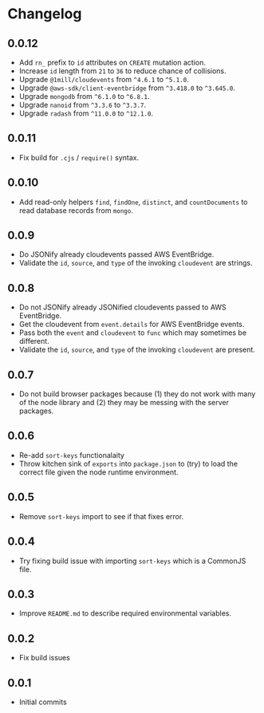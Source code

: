 # Changelog

## 0.0.12

* Add `rn_` prefix to `id` attributes on `CREATE` mutation action.
* Increase `id` length from `21` to `36` to reduce chance of collisions.
* Upgrade `@1mill/cloudevents` from `^4.6.1` to `^5.1.0`.
* Upgrade `@aws-sdk/client-eventbridge` from `^3.418.0` to `^3.645.0`.
* Upgrade `mongodb` from `^6.1.0` to `^6.8.1`.
* Upgrade `nanoid` from `^3.3.6` to `^3.3.7`.
* Upgrade `radash` from `^11.0.0` to `^12.1.0`.

## 0.0.11

* Fix build for `.cjs` / `require()` syntax.

## 0.0.10

* Add read-only helpers `find`, `findOne`, `distinct`, and `countDocuments` to read database records from `mongo`.

## 0.0.9

* Do JSONify already cloudevents passed AWS EventBridge.
* Validate the `id`, `source`, and `type` of the invoking `cloudevent` are strings.

## 0.0.8

* Do not JSONify already JSONified cloudevents passed to AWS EventBridge.
* Get the cloudevent from `event.details` for AWS EventBridge events.
* Pass both the `event` and `cloudevent` to `func` which may sometimes be different.
* Validate the `id`, `source`, and `type` of the invoking `cloudevent` are present.

## 0.0.7

* Do not build browser packages because (1) they do not work with many of the node library and (2) they may be messing with the server packages.

## 0.0.6

* Re-add `sort-keys` functionalaity
* Throw kitchen sink of `exports` into `package.json` to (try) to load the correct file given the node runtime environment.

## 0.0.5

* Remove `sort-keys` import to see if that fixes error.

## 0.0.4

* Try fixing build issue with  importing `sort-keys` which is a CommonJS file.

## 0.0.3

* Improve `README.md` to describe required environmental variables.

## 0.0.2

* Fix build issues

## 0.0.1

* Initial commits
